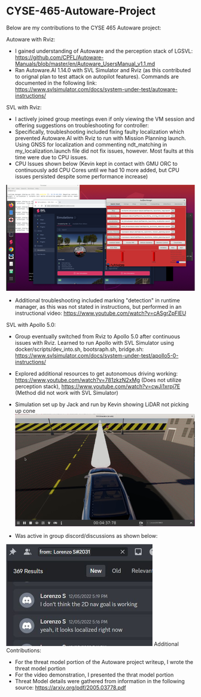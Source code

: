 # CYSE-465-Autoware-Project
Below are my contributions to the CYSE 465 Autoware project: 

Autoware with Rviz:
* I gained understanding of Autoware and the perception stack of LGSVL: https://github.com/CPFL/Autoware-Manuals/blob/master/en/Autoware_UsersManual_v1.1.md
* Ran Autoware.AI 1.14.0 with SVL Simulator and Rviz (as this contributed to orignal plan to test attack on autopilot features). Commands are documented in the following link: https://www.svlsimulator.com/docs/system-under-test/autoware-instructions/

SVL with Rviz:
* I actively joined group meetings even if only viewing the VM session and offering suggestions on troubleshooting for controller: 
* Specifically, troubleshooting included fixing faulty localization which prevented Autoware.AI with Rviz to run with Mission Planning launch. Using GNSS for localization and commenting ndt_matching in my_localization.launch file did not fix issues, however. Most faults at this time were due to CPU issues. 
* CPU Issues shown below (Kevin kept in contact with GMU ORC to continuously add CPU Cores until we had 10 more added, but CPU issues persisted despite some performance increase)

![image](https://github.com/lorenzops1221/CYSE-465-Autoware-Project/blob/main/Images/rviz%20cpu.png)
* Additional troubleshooting included marking "detection" in runtime manager, as this was not stated in instructions, but performed in an instructional video: https://www.youtube.com/watch?v=cASgrZpFlEU

SVL with Apollo 5.0:
* Group eventually switched from Rviz to Apollo 5.0 after continuous issues with Rviz. Learned to run Apollo with SVL Simulator using docker/scripts/dev_into.sh, bootsraph.sh, bridge.sh: https://www.svlsimulator.com/docs/system-under-test/apollo5-0-instructions/

* Explored additional resources to get autonomous driving working: https://www.youtube.com/watch?v=781zkzN2xMg (Does not utilize perception stack), https://www.youtube.com/watch?v=cwJi1xrpj7E (Method did not work with SVL Simulator)
* Simulation set up by Jack and run by Kevin showing LiDAR not picking up cone
![image](https://github.com/lorenzops1221/CYSE-465-Autoware-Project/blob/main/Images/unnamed.png)

* Was active in group discord/discussions as shown below:


![image](https://github.com/lorenzops1221/CYSE-465-Autoware-Project/blob/main/Images/active%20member.JPG)
Additional Contributions:
* For the threat model portion of the Autoware project writeup, I wrote the threat model portion
* For the video demonstration, I presented the thrat model portion
* Threat Model details were gathered from information in the following source: https://arxiv.org/pdf/2005.03778.pdf
